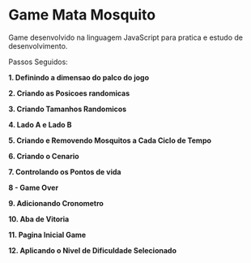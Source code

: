 # Game Mata Mosquito


Game desenvolvido na linguagem JavaScript para pratica e estudo de desenvolvimento. 

Passos Seguidos:

**1. Definindo a dimensao do palco do jogo**

**2. Criando as Posicoes randomicas**

**3. Criando Tamanhos Randomicos**

**4. Lado A e Lado B**

**5. Criando e Removendo Mosquitos a Cada Ciclo de Tempo**

**6. Criando o Cenario**

**7. Controlando os Pontos de vida**

**8 - Game Over**

**9. Adicionando Cronometro**

**10. Aba de Vitoria**

**11. Pagina Inicial Game**

**12. Aplicando o Nivel de Dificuldade Selecionado**